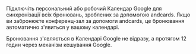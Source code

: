 Підключіть персональний або робочий Календар Google для синхронізації всіх бронювань, зроблених за допомогою andcards. Якщо ви забронюєте конференц-зал за допомоги andcards, це бронювання автоматично з'явиться у вашому календарі.

Бронювання з'являється в Календарі Google не відразу, а протягом 12 годин через механізм кешування Google.